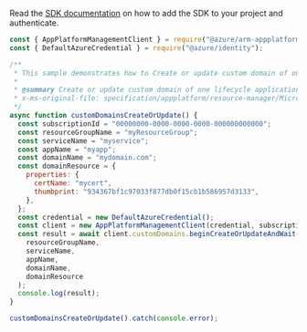 Read the [SDK documentation](https://github.com/Azure/azure-sdk-for-js/blob/%40azure%2Farm-appplatform_2.0.0/sdk/appplatform/arm-appplatform/README.md) on how to add the SDK to your project and authenticate.

```javascript
const { AppPlatformManagementClient } = require("@azure/arm-appplatform");
const { DefaultAzureCredential } = require("@azure/identity");

/**
 * This sample demonstrates how to Create or update custom domain of one lifecycle application.
 *
 * @summary Create or update custom domain of one lifecycle application.
 * x-ms-original-file: specification/appplatform/resource-manager/Microsoft.AppPlatform/stable/2022-04-01/examples/CustomDomains_CreateOrUpdate.json
 */
async function customDomainsCreateOrUpdate() {
  const subscriptionId = "00000000-0000-0000-0000-000000000000";
  const resourceGroupName = "myResourceGroup";
  const serviceName = "myservice";
  const appName = "myapp";
  const domainName = "mydomain.com";
  const domainResource = {
    properties: {
      certName: "mycert",
      thumbprint: "934367bf1c97033f877db0f15cb1b586957d3133",
    },
  };
  const credential = new DefaultAzureCredential();
  const client = new AppPlatformManagementClient(credential, subscriptionId);
  const result = await client.customDomains.beginCreateOrUpdateAndWait(
    resourceGroupName,
    serviceName,
    appName,
    domainName,
    domainResource
  );
  console.log(result);
}

customDomainsCreateOrUpdate().catch(console.error);
```
